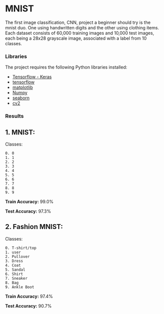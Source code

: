 # MNIST

The first image classification, CNN, project a beginner should try is the mnist duo. One using handwritten digits and the other using clothing items. Each dataset consists of 60,000 training images and 10,000 test images, each being a 28x28 grayscale image, associated with a label from 10 classes.


### Libraries

The project requires the following Python libraries installed:

- [Tensorflow - Keras](https://www.tensorflow.org/api_docs/python/tf/keras)
- [tensorflow](https://www.tensorflow.org/)
- [matplotlib](http://matplotlib.org/)
- [Numpy](https://numpy.org/)
- [seaborn](https://seaborn.pydata.org/)
- [cv2](https://pillow.readthedocs.io/en/stable/)

### Results

## 1. MNIST:

  Classes:
  
    0. 0
    1. 1
    2. 2
    3. 3
    4. 4
    5. 5
    6. 6
    7. 7
    8. 8
    9. 9
    
**Train Accuracy:** 99.0%

**Test Accuracy:** 97.3%
    
## 2. Fashion MNIST:

  Classes:
  
    0. T-shirt/top
    1. user
    2. Pullover
    3. Dress
    4. Coat
    5. Sandal
    6. Shirt
    7. Sneaker
    8. Bag
    9. Ankle Boot

**Train Accuracy:** 97.4%

**Test Accuracy:** 90.7%
